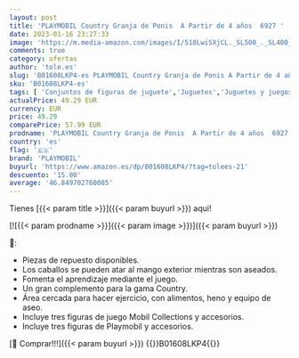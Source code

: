 ```yaml
---
layout: post
title: 'PLAYMOBIL Country Granja de Ponis  A Partir de 4 años  6927 '
date: 2023-01-16 23:27:33
image: 'https://m.media-amazon.com/images/I/518LwiSXjCL._SL500_._SL400_.jpg'
comments: true
category: ofertas
author: 'tole.es'
slug: 'B01608LKP4-es PLAYMOBIL Country Granja de Ponis A Partir de 4 años 6927'
sku: 'B01608LKP4-es'
tags: [ 'Conjuntos de figuras de juguete','Juguetes','Juguetes y juegos','Muñecos y figuras','playmobil','🇪🇸', ]
actualPrice: 49.29 EUR
currency: EUR
price: 49.29
comparePrice: 57.99 EUR
prodname: 'PLAYMOBIL Country Granja de Ponis  A Partir de 4 años  6927 '
country: 'es'
flag: '🇪🇸'
brand: 'PLAYMOBIL'
buyurl: 'https://www.amazon.es/dp/B01608LKP4/?tag=tolees-21'
descuento: '15.00'
average: '46.849702760085'
---
```


Tienes [{{< param title >}}]({{< param buyurl >}}) aqui!

[![{{< param prodname >}}]({{< param image >}})]({{< param buyurl >}})

🔎:

- Piezas de repuesto disponibles.
- Los caballos se pueden atar al mango exterior mientras son aseados.
- Fomenta el aprendizaje mediante el juego.
- Un gran complemento para la gama Country.
- Área cercada para hacer ejercicio, con alimentos, heno y equipo de aseo.
- Incluye tres figuras de juego Mobil Collections y accesorios.
- Incluye tres figuras de Playmobil y accesorios.

[🛒 Comprar!!!]({{< param buyurl >}})
{{<world>}}B01608LKP4{{</world>}}
